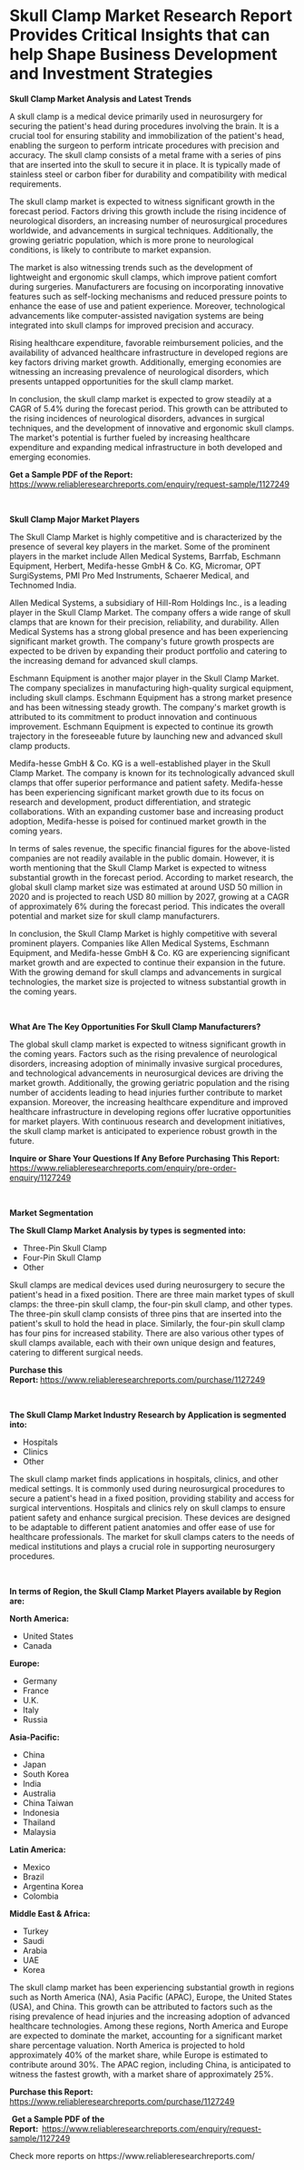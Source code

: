 <p><h1>Skull Clamp Market Research Report Provides Critical Insights that can help Shape Business Development and Investment Strategies</h1></p><p><strong>Skull Clamp Market Analysis and Latest Trends</strong></p>
<p><p>A skull clamp is a medical device primarily used in neurosurgery for securing the patient's head during procedures involving the brain. It is a crucial tool for ensuring stability and immobilization of the patient's head, enabling the surgeon to perform intricate procedures with precision and accuracy. The skull clamp consists of a metal frame with a series of pins that are inserted into the skull to secure it in place. It is typically made of stainless steel or carbon fiber for durability and compatibility with medical requirements.</p><p>The skull clamp market is expected to witness significant growth in the forecast period. Factors driving this growth include the rising incidence of neurological disorders, an increasing number of neurosurgical procedures worldwide, and advancements in surgical techniques. Additionally, the growing geriatric population, which is more prone to neurological conditions, is likely to contribute to market expansion.</p><p>The market is also witnessing trends such as the development of lightweight and ergonomic skull clamps, which improve patient comfort during surgeries. Manufacturers are focusing on incorporating innovative features such as self-locking mechanisms and reduced pressure points to enhance the ease of use and patient experience. Moreover, technological advancements like computer-assisted navigation systems are being integrated into skull clamps for improved precision and accuracy.</p><p>Rising healthcare expenditure, favorable reimbursement policies, and the availability of advanced healthcare infrastructure in developed regions are key factors driving market growth. Additionally, emerging economies are witnessing an increasing prevalence of neurological disorders, which presents untapped opportunities for the skull clamp market.</p><p>In conclusion, the skull clamp market is expected to grow steadily at a CAGR of 5.4% during the forecast period. This growth can be attributed to the rising incidences of neurological disorders, advances in surgical techniques, and the development of innovative and ergonomic skull clamps. The market's potential is further fueled by increasing healthcare expenditure and expanding medical infrastructure in both developed and emerging economies.</p></p>
<p><strong>Get a Sample PDF of the Report:&nbsp;</strong> <a href="https://www.reliableresearchreports.com/enquiry/request-sample/1127249">https://www.reliableresearchreports.com/enquiry/request-sample/1127249</a></p>
<p>&nbsp;</p>
<p><strong>Skull Clamp Major Market Players</strong></p>
<p><p>The Skull Clamp Market is highly competitive and is characterized by the presence of several key players in the market. Some of the prominent players in the market include Allen Medical Systems, Barrfab, Eschmann Equipment, Herbert, Medifa-hesse GmbH & Co. KG, Micromar, OPT SurgiSystems, PMI Pro Med Instruments, Schaerer Medical, and Technomed India.</p><p>Allen Medical Systems, a subsidiary of Hill-Rom Holdings Inc., is a leading player in the Skull Clamp Market. The company offers a wide range of skull clamps that are known for their precision, reliability, and durability. Allen Medical Systems has a strong global presence and has been experiencing significant market growth. The company's future growth prospects are expected to be driven by expanding their product portfolio and catering to the increasing demand for advanced skull clamps.</p><p>Eschmann Equipment is another major player in the Skull Clamp Market. The company specializes in manufacturing high-quality surgical equipment, including skull clamps. Eschmann Equipment has a strong market presence and has been witnessing steady growth. The company's market growth is attributed to its commitment to product innovation and continuous improvement. Eschmann Equipment is expected to continue its growth trajectory in the foreseeable future by launching new and advanced skull clamp products.</p><p>Medifa-hesse GmbH & Co. KG is a well-established player in the Skull Clamp Market. The company is known for its technologically advanced skull clamps that offer superior performance and patient safety. Medifa-hesse has been experiencing significant market growth due to its focus on research and development, product differentiation, and strategic collaborations. With an expanding customer base and increasing product adoption, Medifa-hesse is poised for continued market growth in the coming years.</p><p>In terms of sales revenue, the specific financial figures for the above-listed companies are not readily available in the public domain. However, it is worth mentioning that the Skull Clamp Market is expected to witness substantial growth in the forecast period. According to market research, the global skull clamp market size was estimated at around USD 50 million in 2020 and is projected to reach USD 80 million by 2027, growing at a CAGR of approximately 6% during the forecast period. This indicates the overall potential and market size for skull clamp manufacturers.</p><p>In conclusion, the Skull Clamp Market is highly competitive with several prominent players. Companies like Allen Medical Systems, Eschmann Equipment, and Medifa-hesse GmbH & Co. KG are experiencing significant market growth and are expected to continue their expansion in the future. With the growing demand for skull clamps and advancements in surgical technologies, the market size is projected to witness substantial growth in the coming years.</p></p>
<p>&nbsp;</p>
<p><strong>What Are The Key Opportunities For Skull Clamp Manufacturers?</strong></p>
<p><p>The global skull clamp market is expected to witness significant growth in the coming years. Factors such as the rising prevalence of neurological disorders, increasing adoption of minimally invasive surgical procedures, and technological advancements in neurosurgical devices are driving the market growth. Additionally, the growing geriatric population and the rising number of accidents leading to head injuries further contribute to market expansion. Moreover, the increasing healthcare expenditure and improved healthcare infrastructure in developing regions offer lucrative opportunities for market players. With continuous research and development initiatives, the skull clamp market is anticipated to experience robust growth in the future.</p></p>
<p><strong>Inquire or Share Your Questions If Any Before Purchasing This Report:</strong> <a href="https://www.reliableresearchreports.com/enquiry/pre-order-enquiry/1127249">https://www.reliableresearchreports.com/enquiry/pre-order-enquiry/1127249</a></p>
<p>&nbsp;</p>
<p><strong>Market Segmentation</strong></p>
<p><strong>The Skull Clamp Market Analysis by types is segmented into:</strong></p>
<p><ul><li>Three-Pin Skull Clamp</li><li>Four-Pin Skull Clamp</li><li>Other</li></ul></p>
<p><p>Skull clamps are medical devices used during neurosurgery to secure the patient's head in a fixed position. There are three main market types of skull clamps: the three-pin skull clamp, the four-pin skull clamp, and other types. The three-pin skull clamp consists of three pins that are inserted into the patient's skull to hold the head in place. Similarly, the four-pin skull clamp has four pins for increased stability. There are also various other types of skull clamps available, each with their own unique design and features, catering to different surgical needs.</p></p>
<p><strong>Purchase this Report:&nbsp;</strong><a href="https://www.reliableresearchreports.com/purchase/1127249">https://www.reliableresearchreports.com/purchase/1127249</a></p>
<p>&nbsp;</p>
<p><strong>The Skull Clamp Market Industry Research by Application is segmented into:</strong></p>
<p><ul><li>Hospitals</li><li>Clinics</li><li>Other</li></ul></p>
<p><p>The skull clamp market finds applications in hospitals, clinics, and other medical settings. It is commonly used during neurosurgical procedures to secure a patient's head in a fixed position, providing stability and access for surgical interventions. Hospitals and clinics rely on skull clamps to ensure patient safety and enhance surgical precision. These devices are designed to be adaptable to different patient anatomies and offer ease of use for healthcare professionals. The market for skull clamps caters to the needs of medical institutions and plays a crucial role in supporting neurosurgery procedures.</p></p>
<p>&nbsp;</p>
<p><strong>In terms of Region, the Skull Clamp Market Players available by Region are:</strong></p>
<p>
    <p> <strong> North America: </strong>
        <ul>
            <li>United States</li>
            <li>Canada</li>
        </ul>
        </p> 
    <p> <strong> Europe: </strong>
        <ul>
            <li>Germany</li>
            <li>France</li>
            <li>U.K.</li>
            <li>Italy</li>
            <li>Russia</li>
        </ul>
        </p> 
    <p> <strong> Asia-Pacific: </strong>
        <ul>
            <li>China</li>
            <li>Japan</li>
            <li>South Korea</li>
            <li>India</li>
            <li>Australia</li>
            <li>China Taiwan</li>
            <li>Indonesia</li>
            <li>Thailand</li>
            <li>Malaysia</li>
        </ul>
        </p> 
    <p> <strong> Latin America: </strong>
        <ul>
            <li>Mexico</li>
            <li>Brazil</li>
            <li>Argentina Korea</li>
            <li>Colombia</li>
        </ul>
        </p> 
    <p> <strong> Middle East & Africa: </strong>
        <ul>
            <li>Turkey</li>
            <li>Saudi</li>
            <li>Arabia</li>
            <li>UAE</li>
            <li>Korea</li>
        </ul>
    </p>
    </p>
<p><p>The skull clamp market has been experiencing substantial growth in regions such as North America (NA), Asia Pacific (APAC), Europe, the United States (USA), and China. This growth can be attributed to factors such as the rising prevalence of head injuries and the increasing adoption of advanced healthcare technologies. Among these regions, North America and Europe are expected to dominate the market, accounting for a significant market share percentage valuation. North America is projected to hold approximately 40% of the market share, while Europe is estimated to contribute around 30%. The APAC region, including China, is anticipated to witness the fastest growth, with a market share of approximately 25%.</p></p>
<p><strong>Purchase this Report: </strong><a href="https://www.reliableresearchreports.com/purchase/1127249">https://www.reliableresearchreports.com/purchase/1127249</a></p>
<p>&nbsp;<strong>Get a Sample PDF of the Report:&nbsp;&nbsp;</strong><a href="https://www.reliableresearchreports.com/enquiry/request-sample/1127249">https://www.reliableresearchreports.com/enquiry/request-sample/1127249</a></p>
<p><strong></strong></p>
<p>Check more reports on https://www.reliableresearchreports.com/</p>